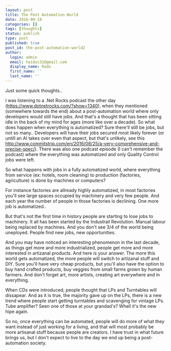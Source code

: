 ```yaml
---
layout: post
title: The Post Automation World
date: 2016-09-18
categories: []
tags: [thoughts]
status: publish
type: post
published: true
post_id: the-post-automation-world2
author:
  login: admin
  email: haiduc32@gmail.com
  display_name: Radu
  first_name: ''
  last_name: '' 
---
```


Just some quick thoughts..

I was listening to a .Net Rocks podcast the other day (https://www.dotnetrocks.com/?show=1340), when they mentioned (somewhere towards the end) about a post-automation world where only developers would still have jobs. And that's a thought that has been sitting idle in the back of my mind for ages (more like over a decade). So what does happen when everything is automatized? Sure there'll still be jobs, but not so many.. Developers will have their jobs secured most likely forever (or untill an AI takes over even that aspect, but that's unlikely, see this http://www.commitstrip.com/en/2016/08/25/a-very-comprehensive-and-precise-spec/). There was also one podcast episode (I can't remember the podcast) where the everything was automatized and only Quality Control jobs were left.

So what happens with jobs in a fully automatized world, where everything from service (ex: hotels, room cleaning) to production (factories, agriculture) is done by machines or computers?

For instance factories are allready highly automatized, in most factories you'll see large spaces occupied by machinery and very few people. And each year the number of people in those factories is declining. One more job is automatized..

But that's not the first time in history people are starting to lose jobs to machinery. It all has been started by the Industrail Revolution. Manual labour being replaced by machines. And you don't see 3/4 of the world being uneployed. People find new jobs, new opportunities.

And you may have noticed an interesting phenomenon in the last decade, as things get more and more industrialized, people get more and more interested in artizanal products. And here is your answer. The more this world gets automatized, the more people will switch to artizanal stuff and DIY. Sure you'll have very cheap products, but you'll also have the option to buy hand crafted products, buy veggies from small farms grown by human farmers. And don't forget art, more artists, creating art everywhere and in everything.

When CDs were introduced, people thought that LPs and Turntables will dissapear. And as it is true, the majority gave up on the LPs, there is a new trend where people start getting turntables and scavenging for vintage LPs. Tube amplifier? Seen one of those at your grandad's? Whell it's the new hipe again.

So no, once everything can be automated, people will do more of what they want instead of just working for a living, and that will most probably be more artisanal stuff because people are creators. I have trust in what future brings us, but I don't expect to live to the day we end up being a post-automation society.
